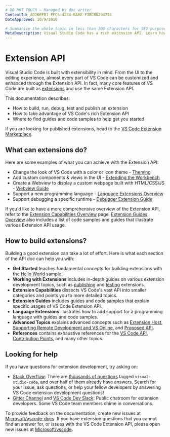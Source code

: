 ```yaml
---
# DO NOT TOUCH — Managed by doc writer
ContentId: AD26EFB1-FFC6-4284-BAB8-F3BCB8294728
DateApproved: 10/9/2019

# Summarize the whole topic in less than 300 characters for SEO purpose
MetaDescription: Visual Studio Code has a rich extension API. Learn how to create your own extensions for VS Code.
---
```


# Extension API

Visual Studio Code is built with extensibility in mind. From the UI to the editing experience, almost every part of VS Code can be customized and enhanced through the Extension API. In fact, many core features of VS Code are built as [extensions](https://github.com/Microsoft/vscode/tree/master/extensions) and use the same Extension API.

This documentation describes:

- How to build, run, debug, test and publish an extension
- How to take advantage of VS Code's rich Extension API
- Where to find guides and code samples to help get you started

If you are looking for published extensions, head to the [VS Code Extension Marketplace](https://marketplace.visualstudio.com/vscode).

## What can extensions do?

Here are some examples of what you can achieve with the Extension API:

- Change the look of VS Code with a color or icon theme - [Theming](/api/extension-capabilities/theming)
- Add custom components & views in the UI - [Extending the Workbench](/api/extension-capabilities/extending-workbench)
- Create a Webview to display a custom webpage built with HTML/CSS/JS - [Webview Guide](/api/extension-guides/webview)
- Support a new programming language - [Language Extensions Overview](/api/language-extensions/overview)
- Support debugging a specific runtime - [Debugger Extension Guide](/api/extension-guides/debugger-extension)

If you'd like to have a more comprehensive overview of the Extension API, refer to the [Extension Capabilities Overview](/api/extension-capabilities/overview) page. [Extension Guides Overview](/api/extension-guides/overview) also includes a list of code samples and guides that illustrate various Extension API usage.

## How to build extensions?

Building a good extension can take a lot of effort. Here is what each section of the API doc can help you with:

- **Get Started** teaches fundamental concepts for building extensions with the [Hello World](https://github.com/Microsoft/vscode-extension-samples/tree/master/helloworld-sample) sample.
- **Working with Extensions** includes in-depth guides on various extension development topics, such as [publishing](/api/working-with-extensions/publishing-extension) and [testing](/api/working-with-extensions/testing-extension) extensions.
- **Extension Capabilities** dissects VS Code's vast API into smaller categories and points you to more detailed topics.
- **Extension Guides** includes guides and code samples that explain specific usages of VS Code Extension API.
- **Language Extensions** illustrates how to add support for a programming language with guides and code samples.
- **Advanced Topics** explains advanced concepts such as [Extension Host](/api/advanced-topics/extension-host), [Supporting Remote Development and VS Online](/api/advanced-topics/remote-extensions), and [Proposed API](/api/advanced-topics/using-proposed-api).
- **References** contains exhaustive references for the [VS Code API](/api/references/vscode-api), [Contribution Points](/api/references/contribution-points), and many other topics.

## Looking for help

If you have questions for extension development, try asking on:

- [Stack Overflow](https://stackoverflow.com/questions/tagged/visual-studio-code): There are [thousands of questions](https://stackoverflow.com/questions/tagged/visual-studio-code) tagged `visual-studio-code`, and over half of them already have answers. Search for your issue, ask questions, or help your fellow developers by answering VS Code extension development questions!
- [Gitter Channel](https://gitter.im/Microsoft/vscode) and [VS Code Dev Slack](https://aka.ms/vscode-dev-community): Public chatroom for extension developers. Some VS Code team members chime in conversations.

To provide feedback on the documentation, create new issues at [Microsoft/vscode-docs](https://github.com/Microsoft/vscode-docs/issues).
If you have extension questions that you cannot find an answer for, or issues with the VS Code Extension API, please open new issues at [Microsoft/vscode](https://github.com/Microsoft/vscode/issues).
